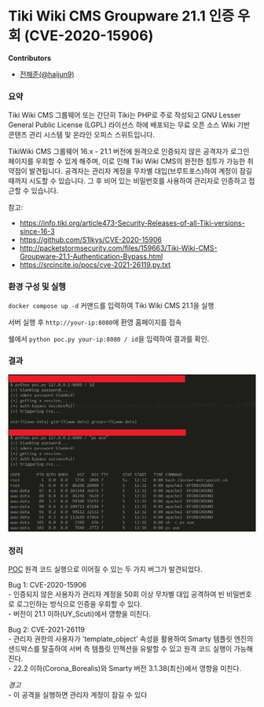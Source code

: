 # Tiki Wiki CMS Groupware 21.1 인증 우회 (CVE-2020-15906)

**Contributors**

-    [전해준(@haijun9)](https://github.com/haijun9) 

### 요약

Tiki Wiki CMS 그룹웨어 또는 간단히 Tiki는 PHP로 주로 작성되고 GNU Lesser General Public License (LGPL) 라이선스 하에 배포되는 무료 오픈 소스 Wiki 기반 콘텐츠 관리 시스템 및 온라인 오피스 스위트입니다.

TikiWiki CMS 그룹웨어 16.x - 21.1 버전에 원격으로 인증되지 않은 공격자가 로그인 페이지를 우회할 수 있게 해주며, 이로 인해 Tiki Wiki CMS의 완전한 침투가 가능한 취약점이 발견됩니다. 공격자는 관리자 계정을 무차별 대입(브루트포스)하여 계정이 잠길 때까지 시도할 수 있습니다. 그 후 비어 있는 비밀번호를 사용하여 관리자로 인증하고 접근할 수 있습니다.

참고:
- https://info.tiki.org/article473-Security-Releases-of-all-Tiki-versions-since-16-3
- https://github.com/S1lkys/CVE-2020-15906
- http://packetstormsecurity.com/files/159663/Tiki-Wiki-CMS-Groupware-21.1-Authentication-Bypass.html
- https://srcincite.io/pocs/cve-2021-26119.py.txt

### 환경 구성 및 실행

`docker compose up -d` 커맨드를 입력하여 Tiki Wiki CMS 21.1을 실행

서버 실행 후 `http://your-ip:8080`에 환영 홈페이지를 접속

쉘에서 `python poc.py your-ip:8080 / id`을 입력하여 결과를 확인. 

### 결과

![](./result.png)

### 정리

[POC](https://srcincite.io/pocs/cve-2021-26119.py.txt) 원격 코드 실행으로 이어질 수 있는 두 가지 버그가 발견되었다.

Bug 1: CVE-2020-15906
<br>
    - 인증되지 않은 사용자가 관리자 계정을 50회 이상 무차별 대입 공격하여 빈 
    비밀번호로 로그인하는 방식으로 인증을 우회할 수 있다.
<br>
    - 버전이 21.1 이하(UY_Scuti)에서 영향을 미친다.

Bug 2: CVE-2021-26119
<br>
    - 관리자 권한의 사용자가 'template_object' 속성을 활용하여 Smarty 템플릿 엔진의 샌드박스를 탈출하여 서버 측 템플릿 인젝션을 유발할 수 있고 원격 코드 실행이 가능해진다.
<br>
    - 22.2 이하(Corona_Borealis)와 Smarty 버전 3.1.38(최신)에서 영향을 미친다.

*경고* 
<br> 
    - 이 공격을 실행하면 관리자 계정이 잠길 수 있다
